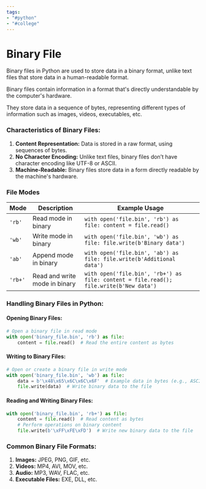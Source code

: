 ```yaml
---
tags:
- "#python"
- "#college"
---
```


# Binary File
Binary files in Python are used to store data in a binary format, unlike text files that store data in a human-readable format. 

Binary files contain information in a format that's directly understandable by the computer's hardware. 

They store data in a sequence of bytes, representing different types of information such as images, videos, executables, etc.

### Characteristics of Binary Files:

1. **Content Representation:** Data is stored in a raw format, using sequences of bytes.
2. **No Character Encoding:** Unlike text files, binary files don’t have character encoding like UTF-8 or ASCII.
3. **Machine-Readable:** Binary files store data in a form directly readable by the machine's hardware.
### File Modes

| Mode    | Description                                         | Example Usage                                      |
|---------|-----------------------------------------------------|-----------------------------------------------------|
| `'rb'`  | Read mode in binary                                 | `with open('file.bin', 'rb') as file: content = file.read()` |
| `'wb'`  | Write mode in binary                                | `with open('file.bin', 'wb') as file: file.write(b'Binary data')` |
| `'ab'`  | Append mode in binary                               | `with open('file.bin', 'ab') as file: file.write(b'Additional data')` |
| `'rb+'` | Read and write mode in binary                       | `with open('file.bin', 'rb+') as file: content = file.read(); file.write(b'New data')` |

### Handling Binary Files in Python:

#### Opening Binary Files:
```python
# Open a binary file in read mode
with open('binary_file.bin', 'rb') as file:
    content = file.read()  # Read the entire content as bytes
```

#### Writing to Binary Files:
```python
# Open or create a binary file in write mode
with open('binary_file.bin', 'wb') as file:
    data = b'\x48\x65\x6C\x6C\x6F'  # Example data in bytes (e.g., ASCII representation)
    file.write(data)  # Write binary data to the file
```

#### Reading and Writing Binary Files:
```python
with open('binary_file.bin', 'rb+') as file:
    content = file.read()  # Read content as bytes
    # Perform operations on binary content
    file.write(b'\xFF\xFE\xFD')  # Write new binary data to the file
```

### Common Binary File Formats:
1. **Images:** JPEG, PNG, GIF, etc.
2. **Videos:** MP4, AVI, MOV, etc.
3. **Audio:** MP3, WAV, FLAC, etc.
4. **Executable Files:** EXE, DLL, etc.